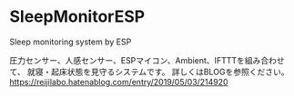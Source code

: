 # SleepMonitorESP
Sleep monitoring system by ESP

圧力センサー、人感センサー、ESPマイコン、Ambient、IFTTTを組み合わせて、
就寝・起床状態を見守るシステムです。
詳しくはBLOGを参照ください。
https://reijilabo.hatenablog.com/entry/2019/05/03/214920
